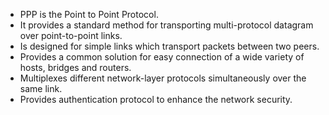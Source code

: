 - PPP is the Point to Point Protocol. 
- It provides a standard method for transporting multi-protocol datagram over point-to-point links.
- Is designed for simple links which transport packets between two peers.
- Provides a common solution for easy connection of a wide variety of hosts, bridges and routers.
- Multiplexes different network-layer protocols simultaneously over the same link.
- Provides authentication protocol to enhance the network security.